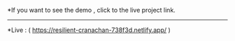 *If you want to see the demo , click to the live project link.

***

*Live : ( https://resilient-cranachan-738f3d.netlify.app/  )
